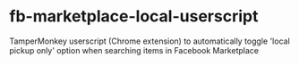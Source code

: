 # fb-marketplace-local-userscript
TamperMonkey userscript (Chrome extension) to automatically toggle 'local pickup only' option when searching items in Facebook Marketplace
